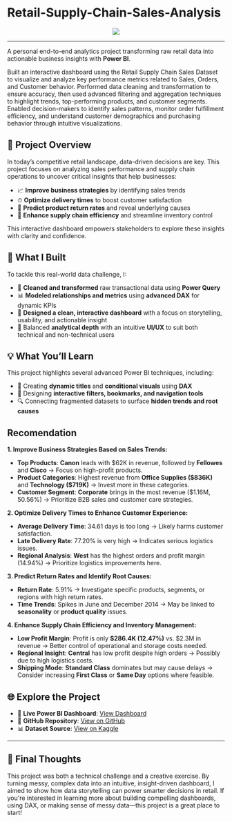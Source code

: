 # Retail-Supply-Chain-Sales-Analysis
<div align="center">
  <img src="https://github.com/user-attachments/assets/d71341a3-e4db-491d-87f2-98ef63c3ea63">
</div>

---

A personal end-to-end analytics project transforming raw retail data into actionable business insights with **Power BI**.

Built an interactive dashboard using the Retail Supply Chain Sales Dataset to visualize and analyze key performance metrics related to Sales, Orders, and Customer behavior.
Performed data cleaning and transformation to ensure accuracy, then used advanced filtering and aggregation techniques to highlight trends, top-performing products, and customer segments.
Enabled decision-makers to identify sales patterns, monitor order fulfillment efficiency, and understand customer demographics and purchasing behavior through intuitive visualizations.

## 🎯 Project Overview

In today’s competitive retail landscape, data-driven decisions are key. This project focuses on analyzing sales performance and supply chain operations to uncover critical insights that help businesses:

* 📈 **Improve business strategies** by identifying sales trends
* ⏱ **Optimize delivery times** to boost customer satisfaction
* 🔁 **Predict product return rates** and reveal underlying causes
* 🧩 **Enhance supply chain efficiency** and streamline inventory control

This interactive dashboard empowers stakeholders to explore these insights with clarity and confidence.

## 🧠 What I Built

To tackle this real-world data challenge, I:

* 🧹 **Cleaned and transformed** raw transactional data using **Power Query**
* 📊 **Modeled relationships and metrics** using **advanced DAX** for dynamic KPIs
* 🎨 **Designed a clean, interactive dashboard** with a focus on storytelling, usability, and actionable insight
* 🧭 Balanced **analytical depth** with an intuitive **UI/UX** to suit both technical and non-technical users


## 💡 What You’ll Learn

This project highlights several advanced Power BI techniques, including:

* 🧠 Creating **dynamic titles** and **conditional visuals** using **DAX**
* 🔄 Designing **interactive filters, bookmarks, and navigation tools**
* 🔍 Connecting fragmented datasets to surface **hidden trends and root causes**

## Recomendation

**1. Improve Business Strategies Based on Sales Trends:**

* **Top Products**: **Canon** leads with \$62K in revenue, followed by **Fellowes** and **Cisco** → Focus on high-profit products.
* **Product Categories**: Highest revenue from **Office Supplies (\$836K)** and **Technology (\$719K)** → Invest more in these categories.
* **Customer Segment**: **Corporate** brings in the most revenue (\$1.16M, 50.56%) → Prioritize B2B sales and customer care strategies.


**2. Optimize Delivery Times to Enhance Customer Experience:**

* **Average Delivery Time**: 34.61 days is too long → Likely harms customer satisfaction.
* **Late Delivery Rate**: 77.20% is very high → Indicates serious logistics issues.
* **Regional Analysis**: **West** has the highest orders and profit margin (14.94%) → Prioritize logistics improvements here.


**3. Predict Return Rates and Identify Root Causes:**

* **Return Rate**: 5.91% → Investigate specific products, segments, or regions with high return rates.
* **Time Trends**: Spikes in June and December 2014 → May be linked to **seasonality** or **product quality** issues.


**4. Enhance Supply Chain Efficiency and Inventory Management:**

* **Low Profit Margin**: Profit is only **\$286.4K (12.47%)** vs. \$2.3M in revenue → Better control of operational and storage costs needed.
* **Regional Insight**: **Central** has low profit despite high orders → Possibly due to high logistics costs.
* **Shipping Mode**: **Standard Class** dominates but may cause delays → Consider increasing **First Class** or **Same Day** options where feasible.


## 🌐 Explore the Project

* 🔗 **Live Power BI Dashboard**: [View Dashboard](https://app.powerbi.com/view?r=eyJrIjoiMzg2ZjYyZTMtNWVmNi00ZTY2LTlmYTUtNzM3ZWZjZTJiYjJiIiwidCI6IjA0NjRjNWRlLTQzNmItNDJjMi05NzQ4LTc0NTZmNWQzYTU2NCIsImMiOjEwfQ%3D%3D)
* 📂 **GitHub Repository**: [View on GitHub](https://github.com/cuongdaoo/Retail-Supply-Chain-Sales-Analysis)
* 📊 **Dataset Source**: [View on Kaggle](https://www.kaggle.com/datasets/shandeep777/retail-supply-chain-sales-dataset)

---

## 🚀 Final Thoughts

This project was both a technical challenge and a creative exercise. By turning messy, complex data into an intuitive, insight-driven dashboard, I aimed to show how data storytelling can power smarter decisions in retail.
If you're interested in learning more about building compelling dashboards, using DAX, or making sense of messy data—this project is a great place to start!

